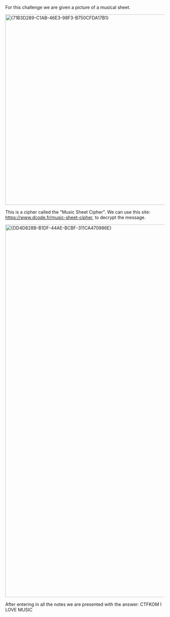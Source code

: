 For this challenge we are given a picture of a musical sheet. 

<img width="1708" height="600" alt="{71B3D289-C1AB-46E3-98F3-B750CFDA17B1}" src="https://github.com/user-attachments/assets/3a22a8ac-f77e-4b21-a005-e784ea91c298" />

This is a cipher called the "Music Sheet Cipher".
We can use this site: https://www.dcode.fr/music-sheet-cipher, to decrypt the message.

<img width="1557" height="1174" alt="{DD4D828B-B1DF-44AE-BCBF-311CA470986E}" src="https://github.com/user-attachments/assets/26a021c2-30e6-4486-943c-1b59db0f6bdf" />

After entering in all the notes we are presented with the answer: CTFKOM I LOVE MUSIC
